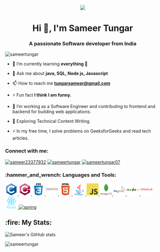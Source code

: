 <!--![MasterHead](https://github.com/SameerTungar/SameerTungar/blob/main/BG_image.jpg) -->
<div id="header" align="center">
  <img src="https://media.giphy.com/media/M9gbBd9nbDrOTu1Mqx/giphy.gif" width="100"/>
</div>


<h1 align="center">Hi 👋, I'm Sameer Tungar</h1>
<h3 align="center">A passionate Software developer from India</h3>

<p align="left"> <img src="https://komarev.com/ghpvc/?username=sameertungar&label=Profile%20views&color=0e75b6&style=flat" alt="sameertungar" /> </p>

- 🌱 I’m currently learning **everything 🤣**

- 💬 Ask me about **java, SQL, Node js, Javascript**

- 📫 How to reach me **tungarsameer@gmail.com**

- ⚡ Fun fact **I think I am funny.**

- :telescope: I’m working as a Software Engineer and contributing to frontend and backend for building web applications.

- :seedling: Exploring Technical Content Writing.

- :zap: In my free time, I solve problems on GeeksforGeeks and read tech articles.






<h3 align="left">Connect with me:</h3>
<p align="left">
<a href="https://twitter.com/sameer23377932" target="blank"><img align="center" src="https://raw.githubusercontent.com/rahuldkjain/github-profile-readme-generator/master/src/images/icons/Social/twitter.svg" alt="sameer23377932" height="30" width="40" /></a>
<a href="https://linkedin.com/in/sameertungar" target="blank"><img align="center" src="https://raw.githubusercontent.com/rahuldkjain/github-profile-readme-generator/master/src/images/icons/Social/linked-in-alt.svg" alt="sameertungar" height="30" width="40" /></a>
<a href="https://instagram.com/sameertungar07" target="blank"><img align="center" src="https://raw.githubusercontent.com/rahuldkjain/github-profile-readme-generator/master/src/images/icons/Social/instagram.svg" alt="sameertungar07" height="30" width="40" /></a>
</p>

<h3 align="left"> :hammer_and_wrench: Languages and Tools:</h3>
<p align="left"> <a href="https://www.cprogramming.com/" target="_blank" rel="noreferrer"> <img src="https://raw.githubusercontent.com/devicons/devicon/master/icons/c/c-original.svg" alt="c" width="40" height="40"/> </a> <a href="https://www.w3schools.com/cpp/" target="_blank" rel="noreferrer"> <img src="https://raw.githubusercontent.com/devicons/devicon/master/icons/cplusplus/cplusplus-original.svg" alt="cplusplus" width="40" height="40"/> </a> <a href="https://www.w3schools.com/css/" target="_blank" rel="noreferrer"> <img src="https://raw.githubusercontent.com/devicons/devicon/master/icons/css3/css3-original-wordmark.svg" alt="css3" width="40" height="40"/> </a> <a href="https://expressjs.com" target="_blank" rel="noreferrer"> <img src="https://raw.githubusercontent.com/devicons/devicon/master/icons/express/express-original-wordmark.svg" alt="express" width="40" height="40"/> </a> <a href="https://www.w3.org/html/" target="_blank" rel="noreferrer"> <img src="https://raw.githubusercontent.com/devicons/devicon/master/icons/html5/html5-original-wordmark.svg" alt="html5" width="40" height="40"/> </a> <a href="https://www.java.com" target="_blank" rel="noreferrer"> <img src="https://raw.githubusercontent.com/devicons/devicon/master/icons/java/java-original.svg" alt="java" width="40" height="40"/> </a> <a href="https://developer.mozilla.org/en-US/docs/Web/JavaScript" target="_blank" rel="noreferrer"> <img src="https://raw.githubusercontent.com/devicons/devicon/master/icons/javascript/javascript-original.svg" alt="javascript" width="40" height="40"/> </a> <a href="https://www.mongodb.com/" target="_blank" rel="noreferrer"> <img src="https://raw.githubusercontent.com/devicons/devicon/master/icons/mongodb/mongodb-original-wordmark.svg" alt="mongodb" width="40" height="40"/> </a> <a href="https://www.mysql.com/" target="_blank" rel="noreferrer"> <img src="https://raw.githubusercontent.com/devicons/devicon/master/icons/mysql/mysql-original-wordmark.svg" alt="mysql" width="40" height="40"/> </a> <a href="https://nodejs.org" target="_blank" rel="noreferrer"> <img src="https://raw.githubusercontent.com/devicons/devicon/master/icons/nodejs/nodejs-original-wordmark.svg" alt="nodejs" width="40" height="40"/> </a> <a href="https://www.oracle.com/" target="_blank" rel="noreferrer"> <img src="https://raw.githubusercontent.com/devicons/devicon/master/icons/oracle/oracle-original.svg" alt="oracle" width="40" height="40"/> </a> <a href="https://reactjs.org/" target="_blank" rel="noreferrer"> <img src="https://raw.githubusercontent.com/devicons/devicon/master/icons/react/react-original-wordmark.svg" alt="react" width="40" height="40"/> </a> <a href="https://spring.io/" target="_blank" rel="noreferrer"> <img src="https://www.vectorlogo.zone/logos/springio/springio-icon.svg" alt="spring" width="40" height="40"/> </a> </p>

<h2>:fire: My Stats: </h2>
<!--<p>&nbsp;<img align="center" src="https://github-readme-stats.vercel.app/api?username=sameertungar&show_icons=true&locale=en" alt="sameertungar" /></p> -->



<!-- [![GitHub Streak](http://github-readme-streak-stats.herokuapp.com?user=sameertungar&theme=dark&date_format=j%20M%5B%20Y%5D)](https://git.io/streak-stats) -->
 
 ![Sameer's GitHub stats](https://github-readme-stats.vercel.app/api?username=sameertungar&show_icons=true&theme=radical)
 
  <p><img align="left" src="https://github-readme-stats.vercel.app/api/top-langs?username=sameertungar&show_icons=true&locale=en&layout=compact&theme=radical" alt="sameertungar" /></p> 
